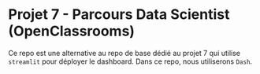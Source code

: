 # Projet 7 - Parcours Data Scientist (OpenClassrooms)

Ce repo est une alternative au repo de base dédié au projet 7 qui utilise `streamlit` pour déployer le dashboard.
Dans ce repo, nous utiliserons `Dash`.
